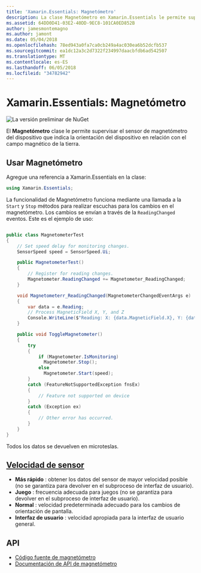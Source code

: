 ```yaml
---
title: 'Xamarin.Essentials: Magnetómetro'
description: La clase Magnetómetro en Xamarin.Essentials le permite supervisar el sensor de magnetómetro del dispositivo, lo que indica la orientación del dispositivo en relación con el campo magnético de la tierra.
ms.assetid: 64DD0D41-03E2-40DD-9EC8-101CA0ED852B
author: jamesmontemagno
ms.author: jamont
ms.date: 05/04/2018
ms.openlocfilehash: 78ed943a0fa7ca0cb249a4ac030ea6b52dcfb537
ms.sourcegitcommit: ea1dc12a3c2d7322f234997daacbfdb6ad542507
ms.translationtype: MT
ms.contentlocale: es-ES
ms.lasthandoff: 06/05/2018
ms.locfileid: "34782942"
---
```

# <a name="xamarinessentials-magnetometer"></a>Xamarin.Essentials: Magnetómetro

![La versión preliminar de NuGet](~/media/shared/pre-release.png)

El **Magnetómetro** clase le permite supervisar el sensor de magnetómetro del dispositivo que indica la orientación del dispositivo en relación con el campo magnético de la tierra.

## <a name="using-magnetometer"></a>Usar Magnetómetro

Agregue una referencia a Xamarin.Essentials en la clase:

```csharp
using Xamarin.Essentials;
```

La funcionalidad de Magnetómetro funciona mediante una llamada a la `Start` y `Stop` métodos para realizar escuchas para los cambios en el magnetómetro. Los cambios se envían a través de la `ReadingChanged` eventos. Este es el ejemplo de uso:

```csharp

public class MagnetometerTest
{
    // Set speed delay for monitoring changes.
    SensorSpeed speed = SensorSpeed.Ui;

    public MagnetometerTest()
    {
        // Register for reading changes.
        Magnetometer.ReadingChanged += Magnetometer_ReadingChanged;
    }

    void Magnetometerr_ReadingChanged(MagnetometerChangedEventArgs e)
    {
        var data = e.Reading;
        // Process MagneticField X, Y, and Z
        Console.WriteLine($"Reading: X: {data.MagneticField.X}, Y: {data.MagneticField.Y}, Z: {data.MagneticField.Z}");
    }

    public void ToggleMagnetometer()
    {
        try
        {
            if (Magnetometer.IsMonitoring)
              Magnetometer.Stop();
            else
              Magnetometer.Start(speed);
        }
        catch (FeatureNotSupportedException fnsEx)
        {
            // Feature not supported on device
        }
        catch (Exception ex)
        {
            // Other error has occurred.
        }
    }
}
```

Todos los datos se devuelven en microteslas.

## <a name="sensor-speedxrefxamarinessentialssensorspeed"></a>[Velocidad de sensor](xref:Xamarin.Essentials.SensorSpeed)

- **Más rápido** : obtener los datos del sensor de mayor velocidad posible (no se garantiza para devolver en el subproceso de interfaz de usuario).
- **Juego** : frecuencia adecuada para juegos (no se garantiza para devolver en el subproceso de interfaz de usuario).
- **Normal** : velocidad predeterminada adecuado para los cambios de orientación de pantalla.
- **Interfaz de usuario** : velocidad apropiada para la interfaz de usuario general.

## <a name="api"></a>API

- [Código fuente de magnetómetro](https://github.com/xamarin/Essentials/tree/master/Xamarin.Essentials/Magnetometer)
- [Documentación de API de magnetómetro](xref:Xamarin.Essentials.Magnetometer)
